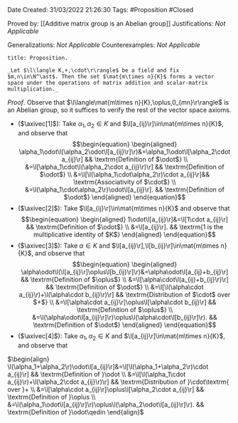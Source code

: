 <br />
<br />

Date Created: 31/03/2022 21:26:30
Tags: #Proposition #Closed 

Proved by: [[Additive matrix group is an Abelian group]]
Justifications: _Not Applicable_

Generalizations: _Not Applicable_
Counterexamples: _Not Applicable_

``` ad-Proposition
title: Proposition.

_Let $\l\langle K,+,\cdot\r\rangle$ be a field and fix $m,n\in\N^\ast$. Then the set $\mat{m\times n}{K}$ forms a vector space under the operations of matrix addition and scalar-matrix multiplication._

```

_Proof_. Observe that $\l\langle\mat{m\times n}{K},\oplus,0_{mn}\r\rangle$ is an Abelian group, so it suffices to verify the rest of the vector space axioms.
* ($\axivec[1]$): Take $\alpha_1,\alpha_2\in K$ and $\l[a_{ij}\r]\in\mat{m\times n}{K}$, and observe that
$$\begin{equation}
    \begin{aligned}
        \alpha_1\odot\l(\alpha_2\odot\l[a_{ij}\r]\r)&=\alpha_1\odot\l[\alpha_2\cdot a_{ij}\r] && \textrm{Definition of $\odot$} \\
        &=\l[\alpha_1\cdot\l(\alpha_2\cdot a_{ij}\r)\r] && \textrm{Definition of $\odot$} \\
        &=\l[\l(\alpha_1\cdot\alpha_2\r)\cdot a_{ij}\r]&& \textrm{Associativity of $\cdot$} \\
        &=\l(\alpha_1\cdot\alpha_2\r)\odot\l[a_{ij}\r]. && \textrm{Definition of $\odot$}
    \end{aligned}
\end{equation}$$
* ($\axivec[2]$): Take $\l[a_{ij}\r]\in\mat{m\times n}{K}$ and observe that
$$\begin{equation}
    \begin{aligned}
        1\odot\l[a_{ij}\r]&=\l[1\cdot a_{ij}\r] && \textrm{Definition of $\odot$} \\
        &=\l[a_{ij}\r]. && \textrm{1 is the multiplicative identity of $K$}
    \end{aligned}
\end{equation}$$
* ($\axivec[3]$): Take $\alpha\in K$ and $\l[a_{ij}\r],\l[b_{ij}\r]\in\mat{m\times n}{K}$, and observe that
$$\begin{equation}
    \begin{aligned}
        \alpha\odot\l(\l[a_{ij}\r]\oplus\l[b_{ij}\r]\r)&=\alpha\odot\l[a_{ij}+b_{ij}\r] && \textrm{Definition of $\oplus$} \\
        &=\l[\alpha\cdot\l(a_{ij}+b_{ij}\r)\r] && \textrm{Definition of $\odot$} \\
        &=\l[\l(\alpha\cdot a_{ij}\r)+\l(\alpha\cdot b_{ij}\r)\r] && \textrm{Distribution of $\cdot$ over $+$} \\
        &=\l[\alpha\cdot a_{ij}\r]\oplus\l[\alpha\cdot b_{ij}\r] && \textrm{Definition of $\oplus$} \\
        &=\l(\alpha\odot\l[a_{ij}\r]\r)\oplus\l(\alpha\cdot\l[b_{ij}\r]\r). && \textrm{Definition of $\odot$}
    \end{aligned}
\end{equation}$$
* ($\axivec[4]$): Take $\alpha_1,\alpha_2\in K$ and $\l[a_{ij}\r]\in\mat{m\times n}{K}$, and observe that

$\begin{align}
    \l(\alpha_1+\alpha_2\r)\odot\l[a_{ij}\r]&=\l[\l(\alpha_1+\alpha_2\r)\cdot a_{ij}\r] && \textrm{Definition of }\odot \\
    &=\l[\l(\alpha_1\cdot a_{ij}\r)+\l(\alpha_2\cdot a_{ij}\r)\r] && \textrm{Distribution of }\cdot\textrm{ over }+ \\
    &=\l[\alpha\cdot a_{ij}\r]\oplus\l[\alpha_2\cdot a_{ij}\r] && \textrm{Definition of }\oplus \\
    &=\l(\alpha_1\odot\l[a_{ij}\r]\r)\oplus\l(\alpha_2\odot\l[a_{ij}\r]\r). && \textrm{Definition of }\odot\qedin
\end{align}$

